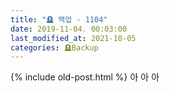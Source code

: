 ```yaml
---
title: "🪦 백업 - 1104"
date: 2019-11-04. 00:03:00
last_modified_at: 2021-10-05
categories: 🪦Backup
---
```

{% include old-post.html %}
아 아 아